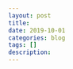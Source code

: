```yaml
---
layout: post
title: 
date: 2019-10-01
categories: blog
tags: []
description: 
---
```


<!--
今天一天之内兩場比賽都考到了Tarjan縮點。（可見其之重要性）

於是，我們不如來復習一波。。

<p>Tarjan是一位非常<del>操蛋</del>帅的人，发明了大量的算法，什么并查集求LCA啊，什么SPLAY啊...不过最出名的还是他发明的<strong>缩点算法</strong>了</p>

<p>首先，什么叫缩点呢？我们需要先理解什么是<strong>强连通分量</strong></p>
<p>强连通分量指的是：在一个<strong>有向图</strong>中，强联通分量的点可以<strong>互相到达</strong>，如在下图中，一块黄的就是一个强联通分量</p>
<p><img src="https://timgsa.baidu.com/timg?image&amp;quality=80&amp;size=b9999_10000&amp;sec=1521727943842&amp;di=7b5b01154bc2c0b9f2332f5cf651be95&amp;imgtype=0&amp;src=http%3A%2F%2Fpic002.cnblogs.com%2Fimages%2F2011%2F320166%2F2011080420270658.jpg" /></p>

<p>直接上代码注释好了：</p>

<pre class="cpp"><code>int DFN[maxn],LOW[maxn],index;//序号及环开头的序号
int S[maxn],top;//手写栈
bool ins[maxn];//是否进栈
int col[maxn],numc;//染色
void Tarjan(int u){
    DFN[u] = LOW[u] = ++index;
    S[++top] = u;//进栈
    ins[u] = true;
    for(int i = head[u];i;i = E[i].nxt){
        int v = E[i].v;
        if(!DFN[v]){
            Tarjan(v);
            LOW[u] = min(LOW[u],LOW[v]);//找爸爸（环开头）最小的
            }
        else if(ins[v]){
            LOW[u] = min(LOW[u],DFN[v]);//判断谁是爸爸
            }
        }
    if(DFN[u] == LOW[u]){//发现更新完一轮自己是爸爸
        numc++;
        while(S[top + 1] != u){
            col[S[top]] = numc;//出栈，染色
            ins[S[top--]] = false;
            }
        }
    }</code></pre>
    
    
    
<p>关于Tarjan缩点的技巧</p>


<p>我们分两种情况：</p>
<p>1.题目直接考Tarjan（重点）</p>
<p>这种情况一般是直接考缩点，通常和图论的知识连用，而又以<strong>出度</strong>和<strong>入度</strong>最为常见</p>
<p>首先如果原图是一个无向又环图，我们是没办法对其进行某些操作的（比如可以重复走一条路但是点权只加一次这类的），因为要重复访问，所以DFS就毫无用武之地了，这时候我们就需要又Tarjan，在跑Tarjan的时候处理环的某些性质（如点权什么的），在建新图，就可以在新图上进行dp或者遍历了。</p>
<p>2.题目考其他</p>
<p>这里不再赘述，Tarjan就是一个辅助作用，<strong>把有环图缩为无环图</strong>，就可以使用一些算法解决问题了</p>

<p>最後，祝大家國慶愉快！（czy_轉過身去繼續努力學習）</p>

<script type="text/javascript" src="https://s4.cnzz.com/z_stat.php?id=1278075840&web_id=1278075840"></script>


<script type="text/javascript">var cnzz_protocol = (("https:" == document.location.protocol) ? "https://" : "http://");document.write(unescape("%3Cspan id='cnzz_stat_icon_1278075840'%3E%3C/span%3E%3Cscript src='" + cnzz_protocol + "s4.cnzz.com/z_stat.php%3Fid%3D1278075840%26online%3D2' type='text/javascript'%3E%3C/script%3E"));</script>
<script type="text/javascript">var cnzz_protocol = (("https:" == document.location.protocol) ? "https://" : "http://");document.write(unescape("%3Cspan id='cnzz_stat_icon_1278075840'%3E%3C/span%3E%3Cscript src='" + cnzz_protocol + "s4.cnzz.com/z_stat.php%3Fid%3D1278075840%26show%3Dpic1' type='text/javascript'%3E%3C/script%3E"));</script>

-->



